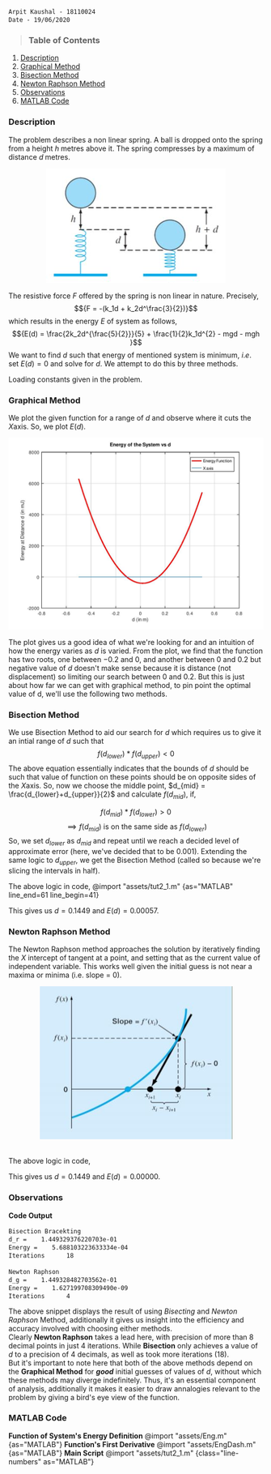     Arpit Kaushal - 18110024
    Date - 19/06/2020    

>### Table of Contents
1. [Description](#description)
2. [Graphical Method](#graphical-method)
3. [Bisection Method](#bisection-method)
4. [Newton Raphson Method](#newton-raphson-method)
5. [Observations](#observations)
6. [MATLAB Code](#matlab-code)

### Description
The problem describes a non linear spring. A ball is dropped onto the spring from a height ${h \;\text{metres}}$ above it. The spring compresses by a maximum of distance ${d\;\text{metres}}$.

<div align="center">
<img src="assets/tut2_1-0.jpg" title="Energy of the System vs d">
</div>

The resistive force ${F}$ offered by the spring is non linear in nature. Precisely, $${F = -(k_1d + k_2d^\frac{3}{2})}$$ which results in the energy ${E}$ of system as follows, $${E(d) = \frac{2k_2d^{\frac{5}{2}}}{5} + \frac{1}{2}k_1d^{2} - mgd - mgh }$$ We want to find ${d}$ such that energy of mentioned system is minimum, $i.e.$ set ${E(d)=0}$ and solve for ${d}$. We attempt to do this by three methods.

Loading constants given in the problem.

<!-- @import "assets/tut2_1.m"   {as="MATLAB" line_end=12 line_begin=5} -->


### Graphical Method
We plot the given function for a range of ${d}$ and observe where it cuts the ${X}\text{axis}$. So, we plot $E(d)$. 
<div align="center">
<img src="assets/tut2_1-1.jpg" title="Energy of the System vs d">
</div>

The plot gives us a good idea of what we're looking for and an intuition of how the energy varies as ${d}$ is varied. From the plot, we find that the function has two roots, one between $-0.2$ and $0$, and another between $0$ and $0.2$ but negative value of ${d}$ doesn't make sense because it is distance (not displacement) so limiting our search between $0$ and $0.2$. But this is just about how far we can get with graphical method, to pin point the optimal value of d, we'll use the following two methods. 

### Bisection Method
We use Bisection Method to aid our search for $d$ which requires us to give it an intial range of $d$ such that 
$$f(d_{lower})*f(d_{upper})<0$$ 
The above equation essentially indicates that the bounds of $d$ should be such that value of function on these points should be on opposite sides of the $X \text{axis}$.  So, now we choose the middle point, $d_{mid} = \frac{d_{lower}+d_{upper}}{2}$ and calculate $f(d_{mid})$, if, 

$$f(d_{mid})*f(d_{lower})>0$$ $$\implies f(d_{mid}) \text{ is on the same side as } f(d_{lower})$$ 
So, we set $d_{lower}$ as $d_{mid}$ and repeat until we reach a decided level of approximate error (here, we've decided that to be $0.001$). Extending the same logic to $d_{upper}$, we get the Bisection Method (called so because we're slicing the intervals in half). 

The above logic in code, 
@import "assets/tut2_1.m"   {as="MATLAB" line_end=61 line_begin=41}

This gives us $d=0.1449$ and $E(d)=0.00057$. 

### Newton Raphson Method
The Newton Raphson method approaches the solution by iteratively finding the $X$ intercept of tangent at a point, and setting that as the current value of independent variable. This works well given the initial guess is not near a maxima or minima (i.e. slope = $0$). 

<div align="center">
<img src="assets/tut2_1-2.JPG" title="Energy of the System vs d">
</div> <br>

The above logic in code, 
<!-- @import "assets/tut2_1.m"   { as="MATLAB" line_end=77 line_begin=69} -->

This gives us $d=0.1449$ and $E(d)=0.00000$.

### Observations
**Code Output**
```
Bisection Bracekting
d_r =    1.449329376220703e-01
Energy =    5.688103223633334e-04
Iterations      18

Newton Raphson
d_g =    1.449328482703562e-01
Energy =    1.627199708309490e-09
Iterations      4
```
The above snippet displays the result of using *Bisecting* and *Newton Raphson* Method, additionally it gives us insight into the efficiency and accuracy involved with choosing either methods. 
<br>Clearly **Newton Raphson** takes a lead here, with precision of more than $8$ decimal points in just 4 iterations. 
While **Bisection** only achieves a value of $d$ to a precision of $4$ decimals, as well as took more iterations ($18$). 
<br>But it's important to note here that both of the above methods depend on the **Graphical Method** for ***good*** initial guesses of values of $d$, without which these methods may diverge indefinitely. Thus, it's an essential component of analysis, additionally it makes it easier to draw annalogies relevant to the problem by giving a bird's eye view of the function.         

### MATLAB Code
**Function of System's Energy Definition**
@import "assets/Eng.m"  {as="MATLAB"} 
**Function's First Derivative**
@import "assets/EngDash.m"  {as="MATLAB"}
**Main Script** 
@import "assets/tut2_1.m"   {class="line-numbers" as="MATLAB"}
